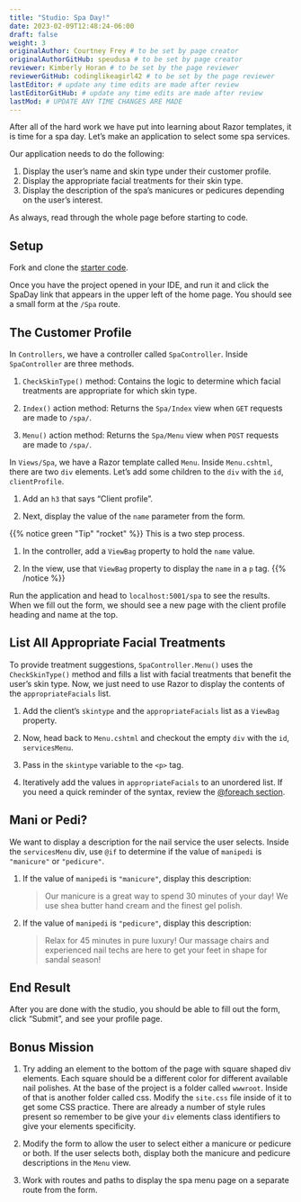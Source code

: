 ```yaml
---
title: "Studio: Spa Day!"
date: 2023-02-09T12:48:24-06:00
draft: false
weight: 3
originalAuthor: Courtney Frey # to be set by page creator
originalAuthorGitHub: speudusa # to be set by page creator
reviewer: Kimberly Horan # to be set by the page reviewer
reviewerGitHub: codinglikeagirl42 # to be set by the page reviewer
lastEditor: # update any time edits are made after review
lastEditorGitHub: # update any time edits are made after review
lastMod: # UPDATE ANY TIME CHANGES ARE MADE
---
```


After all of the hard work we have put into learning about Razor templates, it is time for a spa day. Let’s make an application to select some spa services.

Our application needs to do the following:

   1. Display the user’s name and skin type under their customer profile.
   1. Display the appropriate facial treatments for their skin type.
   1. Display the description of the spa’s manicures or pedicures depending on the user’s interest.

As always, read through the whole page before starting to code.

## Setup
Fork and clone the [starter code](LINK).

Once you have the project opened in your IDE, and run it and click the SpaDay link that appears in the upper left of the home page. You should see a small form at the `/Spa` route.

##  The Customer Profile

In `Controllers`, we have a controller called `SpaController`. Inside `SpaController` are three methods.

   1. `CheckSkinType()` method: Contains the logic to determine which facial treatments are appropriate for which skin type.

   1. `Index()` action method: Returns the `Spa/Index` view when `GET` requests are made to `/spa/`.

   1. `Menu()` action method: Returns the `Spa/Menu` view when `POST` requests are made to `/spa/`.

In `Views/Spa`, we have a Razor template called `Menu`. Inside `Menu.cshtml`, there are two `div` elements. Let’s add some children to the `div` with the `id`, `clientProfile`.

   1. Add an `h3` that says “Client profile”.

   1. Next, display the value of the `name` parameter from the form.


{{% notice green "Tip" "rocket" %}}
This is a two step process.

   1. In the controller, add a `ViewBag` property to hold the `name` value.

   1. In the view, use that `ViewBag` property to display the `name` in a `p` tag.
{{% /notice %}}

Run the application and head to `localhost:5001/spa` to see the results. When we fill out the form, we should see a new page with the client profile heading and name at the top.

## List All Appropriate Facial Treatments

To provide treatment suggestions, `SpaController.Menu()` uses the `CheckSkinType()` method and fills a list with facial treatments that benefit the user’s skin type. Now, we just need to use Razor to display the contents of the `appropriateFacials` list.

   1. Add the client’s `skintype` and the `appropriateFacials` list as a `ViewBag` property.

   1. Now, head back to `Menu.cshtml` and checkout the empty `div` with the `id`, `servicesMenu`.

   1. Pass in the `skintype` variable to the `<p>` tag.
   
      <!-- TODO: Link to loops chapter -->
   1. Iteratively add the values in `appropriateFacials` to an unordered list. If you need a quick reminder of the syntax, review the [@foreach section](LINK).

## Mani or Pedi?

We want to display a description for the nail service the user selects. Inside the `servicesMenu` div, use `@if` to determine if the value of `manipedi` is `"manicure"` or `"pedicure"`.

   1. If the value of `manipedi` is `"manicure"`, display this description:

      > Our manicure is a great way to spend 30 minutes of your day! We use shea butter hand cream and the finest gel polish.

   1. If the value of `manipedi` is `"pedicure"`, display this description:

      > Relax for 45 minutes in pure luxury! Our massage chairs and experienced nail techs are here to get your feet in shape for sandal season!

## End Result

After you are done with the studio, you should be able to fill out the form, click “Submit”, and see your profile page.

## Bonus Mission

1. Try adding an element to the bottom of the page with square shaped div elements. Each square should be a different color for different available nail polishes. At the base of the project is a folder called `wwwroot`. Inside of that is another folder called css. Modify the `site.css` file inside of it to get some CSS practice. There are already a number of style rules present so remember to be give your `div` elements class identifiers to give your elements specificity.

1. Modify the form to allow the user to select either a manicure or pedicure or both. If the user selects both, display both the manicure and pedicure descriptions in the `Menu` view.

1. Work with routes and paths to display the spa menu page on a separate route from the form.

